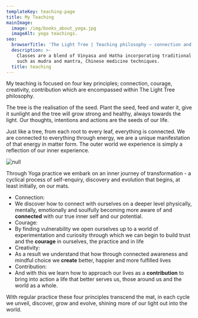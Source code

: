 ```yaml
---
templateKey: teaching-page
title: My Teaching
mainImage:
  image: /img/books_about_yoga.jpg
  imageAlt: yoga teachings.
seo:
  browserTitle: 'The Light Tree | Teaching philosophy – connection and creativity in action '
  description: >-
    Classes are a blend of Vinyasa and Hatha incorporating traditional practices
    such as mudra and mantra, Chinese medicine techniques.
  title: teaching
---
```

My teaching is focused on four key principles; connection, courage, creativity, contribution which are encompassed within The Light Tree philosophy.

The tree is the realisation of the seed. Plant the seed, feed and water it, give it sunlight and the tree will grow strong and healthy, always towards the light. Our thoughts, intentions and actions are the seeds of our life.

Just like a tree, from each root to every leaf, everything is connected. We are connected to everything through energy, we are a unique manifestation of that energy in matter form. The outer world we experience is simply a reflection of our inner experience.

![null](/img/the-4-c-s.png)

Through Yoga practice we embark on an inner journey of transformation - a cyclical process of self-enquiry, discovery and evolution that begins, at least initially, on our mats.  

* Connection: 
* We discover how to connect with ourselves on a deeper level physically, mentally, emotionally and soulfully becoming more aware of and **connected** with our true inner self and our potential.  
* Courage: 
* By finding vulnerability we open ourselves up to a world of experimentation and curiosity through which we can begin to build trust and the **courage** in ourselves, the practice and in life 
* Creativity: 
* As a result we understand that how through connected awareness and mindful choice we **create** better, happier and more fulfilled lives 
* Contribution: 
* And with this we learn how to approach our lives as a **contribution** to bring into action a life that better serves us, those around us and the world as a whole. 

With regular practice these four principles transcend the mat, in each cycle we unveil, discover, grow and evolve, shining more of our light out into the world.
